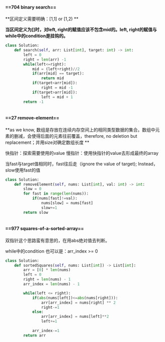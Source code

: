 #### ==704 binary search==

**区间定义需要明确：[1,1] or [1,2) **

**当区间定义为[]时，对left, right的赋值应该不包含mid的。left, right的赋值与while中的condition是挂钩的。**

```python
class Solution:
    def search(self, arr: List[int], target: int) -> int:
        left = 0
        right = len(arr) -1
        while(left<=right):
            mid = (left+right)//2
            if(arr[mid] == target):
                return mid
            if(target<arr[mid]):
                right = mid -1
            if(target>arr[mid]):
                left = mid + 1
        return -1
        

```
#### ==27 remove-element==

**as we know, 数组是存放在连续内存空间上的相同类型数据的集合。数组中元素的删减，会使得后面的元素往前覆盖，therefore, no deletion but replacement；并用size对确定数组长度 **

快指针：探索需要使用的value
慢指针：使用快指针的value去形成最终的array

当fast与target值相同时，fast往后走（ignore the value of target); Instead，slow使用fast的值

```python
class Solution:
    def removeElement(self, nums: List[int], val: int) -> int:
        slow = 0
        for fast in range(len(nums)):
            if(nums[fast]!=val):
                nums[slow] = nums[fast]
                slow+=1
        return slow
        

```

#### ==977 squares-of-a-sorted-array==

双指针这个思路蛮有意思的，在用abs绝对值去判断。

while中的condition 也可以是：arr_index >= 0

```python
class Solution:
    def sortedSquares(self, nums: List[int]) -> List[int]:
        arr = [0] * len(nums)
        left = 0
        right = len(nums) - 1
        arr_index = len(nums) - 1

        while(left <= right):
            if(abs(nums[left])<=abs(nums[right])):
                arr[arr_index] = nums[right] ** 2
                right-=1
            else:
                arr[arr_index] = nums[left]**2
                left+=1
            
            arr_index-=1
        return arr    




```